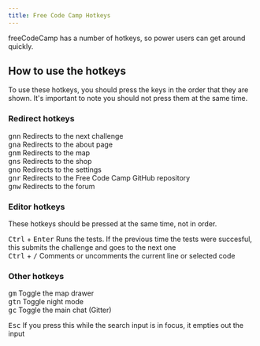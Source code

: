 ```yaml
---
title: Free Code Camp Hotkeys
---
```

freeCodeCamp has a number of hotkeys, so power users can get around quickly.

## How to use the hotkeys

To use these hotkeys, you should press the keys in the order that they are shown. It's important to note you should not press them at the same time.

### Redirect hotkeys

<kbd>g</kbd><kbd>n</kbd><kbd>n</kbd> Redirects to the next challenge  
<kbd>g</kbd><kbd>n</kbd><kbd>a</kbd> Redirects to the about page  
<kbd>g</kbd><kbd>n</kbd><kbd>m</kbd> Redirects to the map  
<kbd>g</kbd><kbd>n</kbd><kbd>s</kbd> Redirects to the shop  
<kbd>g</kbd><kbd>n</kbd><kbd>o</kbd> Redirects to the settings  
<kbd>g</kbd><kbd>n</kbd><kbd>r</kbd> Redirects to the Free Code Camp GitHub repository  
<kbd>g</kbd><kbd>n</kbd><kbd>w</kbd> Redirects to the forum

### Editor hotkeys

These hotkeys should be pressed at the same time, not in order.

<kbd>Ctrl</kbd> + <kbd>Enter</kbd> Runs the tests. If the previous time the tests were succesful, this submits the challenge and goes to the next one  
<kbd>Ctrl</kbd> + <kbd>/</kbd> Comments or uncomments the current line or selected code

### Other hotkeys

<kbd>g</kbd><kbd>m</kbd> Toggle the map drawer  
<kbd>g</kbd><kbd>t</kbd><kbd>n</kbd> Toggle night mode  
<kbd>g</kbd><kbd>c</kbd> Toggle the main chat (Gitter)

<kbd>Esc</kbd> If you press this while the search input is in focus, it empties out the input